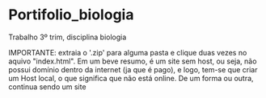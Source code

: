 # Portifolio_biologia
Trabalho 3º trim, disciplina biologia

IMPORTANTE:
extraia o '.zip' para alguma pasta e clique duas vezes no aquivo "index.html". Em um beve resumo, é um site sem host, ou seja, não possui domínio dentro da internet
(ja que é pago), e logo, tem-se que criar um Host local, o que significa que não está online. De um forma ou outra, continua sendo um site

